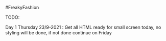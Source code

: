 #FreakyFashion

TODO:

Day 1 Thursday 23/9-2021 :
Get all HTML ready for small screen today, no styling will be done, if not done continue on Friday
